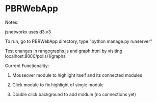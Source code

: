 # PBRWebApp

Notes:

jsnetworkx uses d3.v3

To run, go to PBRWebApp directory, type "python manage.py runserver"

Test changes in rangographs.js and graph.html by visiting localhost:8000/polls/1/graphs

Current Functionality:

1. Mouseover module to highlight itself and its connected modules

2. Click module to fix highlight of single module

3. Double click background to add module (no connections yet)
